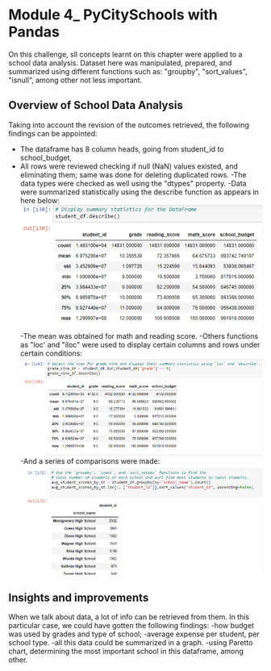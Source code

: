 # **Module 4_ PyCitySchools with Pandas**

On this challenge, sll concepts learnt on this chapter were applied to a school data analysis.
Dataset here was manipulated, prepared, and summarized using different functions such as: "groupby", "sort_values", "isnull", among other not less important.

## **Overview of School Data Analysis**

Taking into account the revision of the outcomes retrieved, the following findings can be appointed:
- The dataframe has 8 column heads, going from student_id to school_budget, 
- All rows were reviewed checking if null (NaN) values existed, and eliminating them; same was done for deleting duplicated rows.
-The data types were checked as well using the "dtypes" property.
-Data were summarized statistically using the describe function as appears in here below:
![Dataframe_statistics](/images/Dataframe_statistics.PNG)
-The mean was obtained for math and reading score.
-Others functions as "loc' and "iloc" were used to display certain columns and rows under certain conditions:
![Using_loc_with_conditions](/images/Using_loc_with_conditions.PNG)
-And a series of comparisons were made:
![Comparisons](/images/Comparisons.PNG)

## **Insights and improvements**

When we talk about data, a lot of info can be retrieved from them.
In this particular case, we could have gotten the following findings:
-how budget was used by grades and type of school;
-average expense per student, per school type.
-all this data could be summarized in a graph.
-using Paretto chart, determining the most important school in this dataframe, among other.
